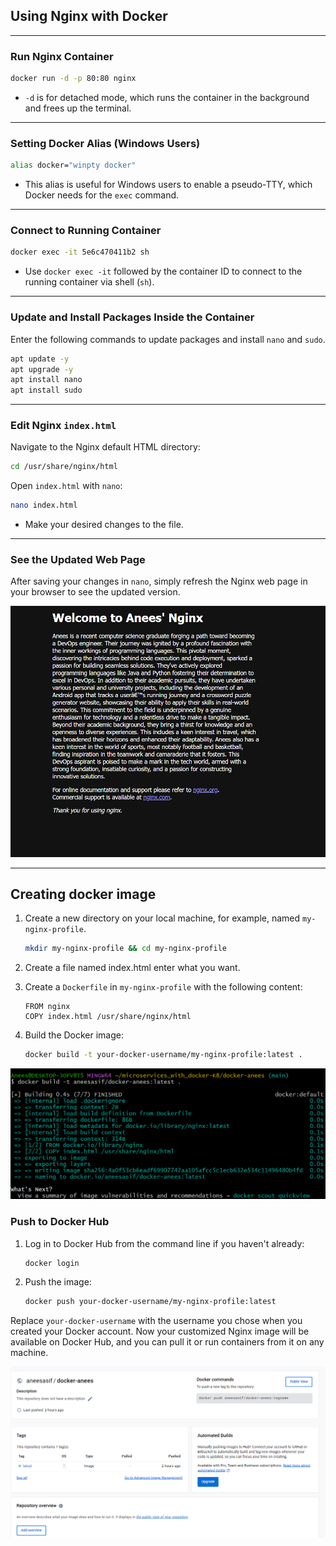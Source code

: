 

## Using Nginx with Docker
---

### Run Nginx Container

```bash
docker run -d -p 80:80 nginx
```

- `-d` is for detached mode, which runs the container in the background and frees up the terminal.

---

### Setting Docker Alias (Windows Users)

```bash
alias docker="winpty docker"
```

- This alias is useful for Windows users to enable a pseudo-TTY, which Docker needs for the `exec` command.

---

### Connect to Running Container

```bash
docker exec -it 5e6c470411b2 sh
```

- Use `docker exec -it` followed by the container ID to connect to the running container via shell (`sh`).

---

### Update and Install Packages Inside the Container

Enter the following commands to update packages and install `nano` and `sudo`.

```bash
apt update -y
apt upgrade -y
apt install nano
apt install sudo
```

---

### Edit Nginx `index.html`

Navigate to the Nginx default HTML directory:

```bash
cd /usr/share/nginx/html
```

Open `index.html` with `nano`:

```bash
nano index.html
```

- Make your desired changes to the file.

---

### See the Updated Web Page

After saving your changes in `nano`, simply refresh the Nginx web page in your browser to see the updated version.

![](updated_nginx.PNG)

---

## Creating docker image 

1. Create a new directory on your local machine, for example, named `my-nginx-profile`.
    ```bash
    mkdir my-nginx-profile && cd my-nginx-profile
    ```
2. Create a file named index.html enter what you want.
 
3. Create a `Dockerfile` in `my-nginx-profile` with the following content:
    ```
    FROM nginx
    COPY index.html /usr/share/nginx/html
    ```
4. Build the Docker image:
    ```bash
    docker build -t your-docker-username/my-nginx-profile:latest .
    ```
![](building.PNG)

### Push to Docker Hub
1. Log in to Docker Hub from the command line if you haven't already:
    ```bash
    docker login
    ```
2. Push the image:
    ```bash
    docker push your-docker-username/my-nginx-profile:latest
    ```

Replace `your-docker-username` with the username you chose when you created your Docker account. Now your customized Nginx image will be available on Docker Hub, and you can pull it or run containers from it on any machine.

![](push.PNG)